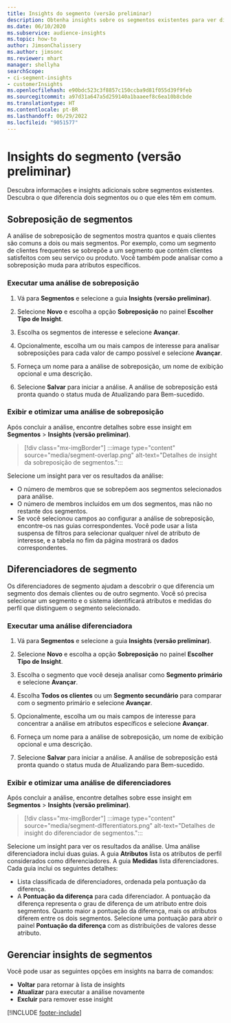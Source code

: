 ```yaml
---
title: Insights do segmento (versão preliminar)
description: Obtenha insights sobre os segmentos existentes para ver diferenças e semelhanças.
ms.date: 06/10/2020
ms.subservice: audience-insights
ms.topic: how-to
author: JimsonChalissery
ms.author: jimsonc
ms.reviewer: mhart
manager: shellyha
searchScope:
- ci-segment-insights
- customerInsights
ms.openlocfilehash: e90bdc523c3f8857c150ccba9d81f055d39f9feb
ms.sourcegitcommit: a97d31a647a5d259140a1baaeef8c6ea10b8cbde
ms.translationtype: HT
ms.contentlocale: pt-BR
ms.lasthandoff: 06/29/2022
ms.locfileid: "9051577"
---
```

# <a name="segment-insights-preview"></a>Insights do segmento (versão preliminar)

Descubra informações e insights adicionais sobre segmentos existentes. Descubra o que diferencia dois segmentos ou o que eles têm em comum.

## <a name="segment-overlap"></a>Sobreposição de segmentos

A análise de sobreposição de segmentos mostra quantos e quais clientes são comuns a dois ou mais segmentos. Por exemplo, como um segmento de clientes frequentes se sobrepõe a um segmento que contém clientes satisfeitos com seu serviço ou produto.
Você também pode analisar como a sobreposição muda para atributos específicos.

### <a name="run-an-overlap-analysis"></a>Executar uma análise de sobreposição

1. Vá para **Segmentos** e selecione a guia **Insights (versão preliminar)**.

1. Selecione **Novo** e escolha a opção **Sobreposição** no painel **Escolher Tipo de Insight**.

1. Escolha os segmentos de interesse e selecione **Avançar**.

1. Opcionalmente, escolha um ou mais campos de interesse para analisar sobreposições para cada valor de campo possível e selecione **Avançar**.

1. Forneça um nome para a análise de sobreposição, um nome de exibição opcional e uma descrição.

1. Selecione **Salvar** para iniciar a análise. A análise de sobreposição está pronta quando o status muda de Atualizando para Bem-sucedido.

### <a name="view-and-optimize-an-overlap-analysis"></a>Exibir e otimizar uma análise de sobreposição

Após concluir a análise, encontre detalhes sobre esse insight em **Segmentos** > **Insights (versão preliminar)**.

> [!div class="mx-imgBorder"]
> :::image type="content" source="media/segment-overlap.png" alt-text="Detalhes de insight da sobreposição de segmentos.":::

Selecione um insight para ver os resultados da análise:

- O número de membros que se sobrepõem aos segmentos selecionados para análise.
- O número de membros incluídos em um dos segmentos, mas não no restante dos segmentos.
- Se você selecionou campos ao configurar a análise de sobreposição, encontre-os nas guias correspondentes. Você pode usar a lista suspensa de filtros para selecionar qualquer nível de atributo de interesse, e a tabela no fim da página mostrará os dados correspondentes.

## <a name="segment-differentiators"></a>Diferenciadores de segmento

Os diferenciadores de segmento ajudam a descobrir o que diferencia um segmento dos demais clientes ou de outro segmento. Você só precisa selecionar um segmento e o sistema identificará atributos e medidas do perfil que distinguem o segmento selecionado.

### <a name="run-a-differentiator-analysis"></a>Executar uma análise diferenciadora

1. Vá para **Segmentos** e selecione a guia **Insights (versão preliminar)**.

1. Selecione **Novo** e escolha a opção **Sobreposição** no painel **Escolher Tipo de Insight**.

1. Escolha o segmento que você deseja analisar como **Segmento primário** e selecione **Avançar**.

1. Escolha **Todos os clientes** ou um **Segmento secundário** para comparar com o segmento primário e selecione **Avançar**.

1. Opcionalmente, escolha um ou mais campos de interesse para concentrar a análise em atributos específicos e selecione **Avançar**.

1. Forneça um nome para a análise de sobreposição, um nome de exibição opcional e uma descrição.

1. Selecione **Salvar** para iniciar a análise. A análise de sobreposição está pronta quando o status muda de Atualizando para Bem-sucedido.

### <a name="view-and-optimize-a-differentiators-analysis"></a>Exibir e otimizar uma análise de diferenciadores

Após concluir a análise, encontre detalhes sobre esse insight em **Segmentos** > **Insights (versão preliminar)**.

> [!div class="mx-imgBorder"]
> :::image type="content" source="media/segment-differentiators.png" alt-text="Detalhes de insight do diferenciador de segmentos.":::

Selecione um insight para ver os resultados da análise. Uma análise diferenciadora inclui duas guias. A guia **Atributos** lista os atributos de perfil considerados como diferenciadores. A guia **Medidas** lista diferenciadores. Cada guia inclui os seguintes detalhes:

- Lista classificada de diferenciadores, ordenada pela pontuação da diferença.
- A **Pontuação da diferença** para cada diferenciador. A pontuação da diferença representa o grau de diferença de um atributo entre dois segmentos. Quanto maior a pontuação da diferença, mais os atributos diferem entre os dois segmentos. Selecione uma pontuação para abrir o painel **Pontuação da diferença** com as distribuições de valores desse atributo.

## <a name="manage-segment-insights"></a>Gerenciar insights de segmentos

Você pode usar as seguintes opções em insights na barra de comandos:

- **Voltar** para retornar à lista de insights
- **Atualizar** para executar a análise novamente
- **Excluir** para remover esse insight


[!INCLUDE [footer-include](includes/footer-banner.md)]

